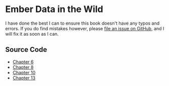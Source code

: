 # Ember Data in the Wild

I have done the best I can to ensure this book doesn't have any typos and errors. If you do find mistakes however, please [file an issue on GitHub](https://github.com/skaterdav85/ember-data-in-the-wild/issues), and I will fix it as soon as I can.

## Source Code

* [Chapter 6](https://github.com/skaterdav85/editw-chapter6)
* [Chapter 8](https://github.com/skaterdav85/editw-chapter8)
* [Chapter 10](https://github.com/skaterdav85/editw-chapter10)
* [Chapter 13](https://github.com/skaterdav85/editw-chapter13)
